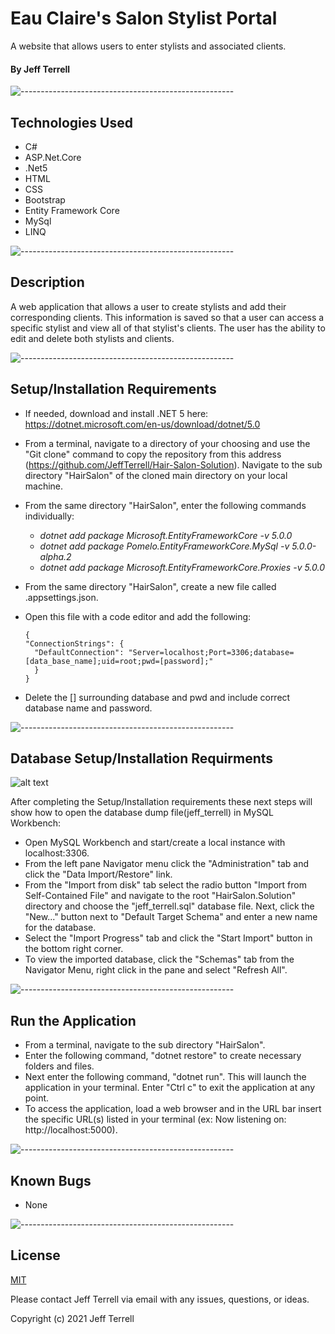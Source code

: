 # Eau Claire's Salon Stylist Portal
A website that allows users to enter stylists and associated clients.

#### By Jeff Terrell

![-----------------------------------------------------](https://raw.githubusercontent.com/andreasbm/readme/master/assets/lines/solar.png)

## Technologies Used
* C#
* ASP.Net.Core
* .Net5
* HTML
* CSS
* Bootstrap
* Entity Framework Core
* MySql
* LINQ

![-----------------------------------------------------](https://raw.githubusercontent.com/andreasbm/readme/master/assets/lines/solar.png)

## Description

A web application that allows a user to create stylists and add their corresponding clients. This information is saved so that a user can access a specific stylist and view all of that stylist's clients. The user has the ability to edit and delete both stylists and clients.

![-----------------------------------------------------](https://raw.githubusercontent.com/andreasbm/readme/master/assets/lines/solar.png)

## Setup/Installation Requirements
* If needed, download and install .NET 5 here: https://dotnet.microsoft.com/en-us/download/dotnet/5.0
* From a terminal, navigate to a directory of your choosing and use the "Git clone" command to copy the repository from this address (https://github.com/JeffTerrell/Hair-Salon-Solution).
Navigate to the sub directory "HairSalon" of the cloned main directory on your local machine.
* From the same directory "HairSalon", enter the following commands individually:
  - _dotnet add package Microsoft.EntityFrameworkCore -v 5.0.0_ 
  - _dotnet add package Pomelo.EntityFrameworkCore.MySql -v 5.0.0-alpha.2_
  - _dotnet add package Microsoft.EntityFrameworkCore.Proxies -v 5.0.0_	
* From the same directory "HairSalon", create a new file called .appsettings.json.		
* Open this file with a code editor and add the following:

  ```
  {
  "ConnectionStrings": {
    "DefaultConnection": "Server=localhost;Port=3306;database=[data_base_name];uid=root;pwd=[password];"
    }
  }
  ```
* Delete the [] surrounding database and pwd and include correct database name and password.

![-----------------------------------------------------](https://raw.githubusercontent.com/andreasbm/readme/master/assets/lines/solar.png)


## Database Setup/Installation Requirments 

![alt text](https://github.com/JeffTerrell/HairSalon.Solution/blob/main/HairSalon/wwwroot/images/db_image.JPG?raw=true)

After completing the Setup/Installation requirements these next steps will show how to open the database dump file(jeff_terrell) in MySQL Workbench:
* Open MySQL Workbench and start/create a local instance with localhost:3306.
* From the left pane Navigator menu click the "Administration" tab and click the "Data Import/Restore" link. 
* From the "Import from disk" tab select the radio button "Import from Self-Contained File" and navigate to the root "HairSalon.Solution" directory and choose the "jeff_terrell.sql" database file. Next, click the "New..." button next to "Default Target Schema" and enter a new name for the database.
* Select the "Import Progress" tab and click the "Start Import" button in the bottom right corner.
* To view the imported database, click the "Schemas" tab from the Navigator Menu, right click in the pane and select "Refresh All".


![-----------------------------------------------------](https://raw.githubusercontent.com/andreasbm/readme/master/assets/lines/solar.png)


## Run the Application 
  * From a terminal, navigate to the sub directory "HairSalon".
  * Enter the following command, "dotnet restore" to create necessary folders and files.
  * Next enter the following command, "dotnet run". This will launch the application in your terminal. Enter "Ctrl c" to exit the application at any point.
  * To access the application, load a web browser and in the URL bar insert the specific URL(s) listed in your terminal (ex: Now listening on: http://localhost:5000).

![-----------------------------------------------------](https://raw.githubusercontent.com/andreasbm/readme/master/assets/lines/solar.png)

## Known Bugs
* None

![-----------------------------------------------------](https://raw.githubusercontent.com/andreasbm/readme/master/assets/lines/solar.png)


## License

[MIT](https://opensource.org/licenses/MIT)

Please contact Jeff Terrell via email with any issues, questions, or ideas.

Copyright (c) 2021 Jeff Terrell